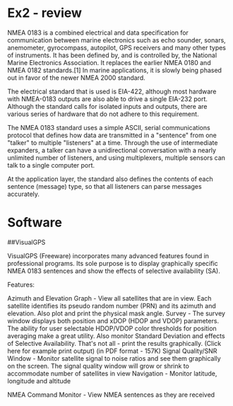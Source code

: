# Ex2 - review

NMEA 0183 is a combined electrical and data specification for communication between marine electronics such as echo sounder, sonars, anemometer, gyrocompass, autopilot, GPS receivers and many other types of instruments. It has been defined by, and is controlled by, the National Marine Electronics Association. It replaces the earlier NMEA 0180 and NMEA 0182 standards.[1] In marine applications, it is slowly being phased out in favor of the newer NMEA 2000 standard.

The electrical standard that is used is EIA-422, although most hardware with NMEA-0183 outputs are also able to drive a single EIA-232 port. Although the standard calls for isolated inputs and outputs, there are various series of hardware that do not adhere to this requirement.

The NMEA 0183 standard uses a simple ASCII, serial communications protocol that defines how data are transmitted in a "sentence" from one "talker" to multiple "listeners" at a time. Through the use of intermediate expanders, a talker can have a unidirectional conversation with a nearly unlimited number of listeners, and using multiplexers, multiple sensors can talk to a single computer port.

At the application layer, the standard also defines the contents of each sentence (message) type, so that all listeners can parse messages accurately.

# Software 
##VisualGPS

VisualGPS (Freeware) incorporates many advanced features found in professional programs.  Its sole purpose is to display graphically specific NMEA 0183 sentences and show the effects of selective availability (SA).

Features:

Azimuth and Elevation Graph - View all satellites that are in view. Each satellite identifies its pseudo random number (PRN) and its azimuth and elevation. Also plot and print  the physical mask angle.
Survey - The survey window displays both position and xDOP (HDOP and VDOP) parameters. The ability for user selectable HDOP/VDOP color thresholds for position averaging make a great utility. Also monitor Standard Deviation and effects of Selective Availability. That's not all - print the results graphically. (Click here for example print output) (in PDF format - 157K)
Signal Quality/SNR Window - Monitor satellite signal to noise ratios and see them graphically on the screen. The signal quality window will grow or shrink to accommodate number of satellites in view
Navigation - Monitor latitude, longitude and altitude

NMEA Command Monitor - View NMEA sentences as they are received
